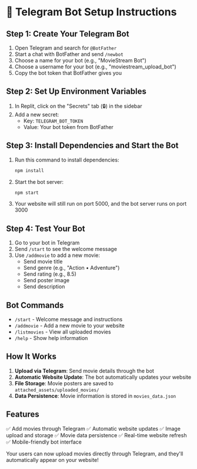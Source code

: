
# 🤖 Telegram Bot Setup Instructions

## Step 1: Create Your Telegram Bot

1. Open Telegram and search for `@BotFather`
2. Start a chat with BotFather and send `/newbot`
3. Choose a name for your bot (e.g., "MovieStream Bot")
4. Choose a username for your bot (e.g., "moviestream_upload_bot")
5. Copy the bot token that BotFather gives you

## Step 2: Set Up Environment Variables

1. In Replit, click on the "Secrets" tab (🔒) in the sidebar
2. Add a new secret:
   - Key: `TELEGRAM_BOT_TOKEN`
   - Value: Your bot token from BotFather

## Step 3: Install Dependencies and Start the Bot

1. Run this command to install dependencies:
   ```bash
   npm install
   ```

2. Start the bot server:
   ```bash
   npm start
   ```

3. Your website will still run on port 5000, and the bot server runs on port 3000

## Step 4: Test Your Bot

1. Go to your bot in Telegram
2. Send `/start` to see the welcome message
3. Use `/addmovie` to add a new movie:
   - Send movie title
   - Send genre (e.g., "Action • Adventure")
   - Send rating (e.g., 8.5)
   - Send poster image
   - Send description

## Bot Commands

- `/start` - Welcome message and instructions
- `/addmovie` - Add a new movie to your website
- `/listmovies` - View all uploaded movies
- `/help` - Show help information

## How It Works

1. **Upload via Telegram**: Send movie details through the bot
2. **Automatic Website Update**: The bot automatically updates your website
3. **File Storage**: Movie posters are saved to `attached_assets/uploaded_movies/`
4. **Data Persistence**: Movie information is stored in `movies_data.json`

## Features

✅ Add movies through Telegram
✅ Automatic website updates
✅ Image upload and storage
✅ Movie data persistence
✅ Real-time website refresh
✅ Mobile-friendly bot interface

Your users can now upload movies directly through Telegram, and they'll automatically appear on your website!

